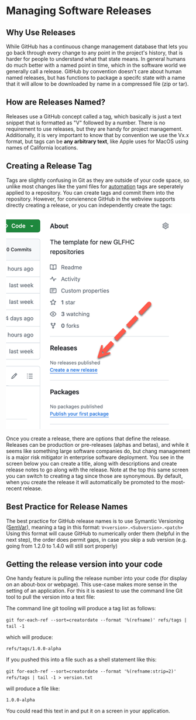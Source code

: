 # Managing Software Releases

## Why Use Releases

While GitHub has a continuous change management database that lets you go back through every change to any point in the
project's history, that is harder for people to understand what that state means.
In general humans do much better with a named point in time, which in the software world we generally call a release.
GitHub by convention
doesn't care about human named releases, but has functions to package a specifc state with a name that it will allow to
be downloaded by name in a compressed file (zip or tar).

## How are Releases Named?

Releases use a GitHub concept called a tag, which basically is just a text snippet that is formatted as "V" followed by
a number. There is no requirement to use releases, but they are handy for project management. Additionally, it is very
important to know that by convention we use the Vx.x format, but tags can be **any arbitrary text**, like Apple uses for
MacOS using names of California locations.

## Creating a Release Tag

Tags are slightly confusing in Git as they are outside of your code space, so unlike most changes like the yaml files
for [automation](automation.md) tags are seperately applied to a repository.
You can create tags and commit them into the repository. However, for convienence GitHub in the webview supports
directly
creating a release, or you can independently create the tags:

![Create Release](images/create_release.png "Create A Release")

Once you create a release, there are options that define the release. Releases can be production or pre-releases (alphas
and betas), and while it seems like something large software companies do, but chang management is a major risk
mitigator in enterprise software deployment. You see in the screen below you can create a title, along with descriptions
and create release notes to go along with the release. Note at the top this same screen you can switch to creating a tag
since those are synonymous. By default, when you create the release it will automatically be promoted to the most-recent
release.

## Best Practice for Release Names

The best practice for GitHub release names is to use Symantic Versioning ([SemVar](https://semver.org)), meaning a tag
in this format:
`V<version>.<Subversion>.<patch>` Using this format will cause GitHub to numerically order them (helpful in the next
step), the order does
permit gaps, in case you skip a sub version (e.g. going from 1.2.0 to 1.4.0 will still sort properly)

## Getting the release version into your code

One handy feature is pulling the release number into your code (for display on an about-box or webpage). This use-case
makes more sense in the setting of an application. For this it is easiest to use the command line Git tool to pull the
version into a text file:

The command line git tooling will produce a tag list as follows:

`git for-each-ref --sort=creatordate --format '%(refname)' refs/tags | tail -1`

which will produce:
```text
refs/tags/1.0.0-alpha
```
If you pushed this into a file such as a shell statement like this:

`git for-each-ref --sort=creatordate --format '%(refname:strip=2)' refs/tags | tail -1 > version.txt`

will produce a file like:
```text
1.0.0-alpha
```

You could read this text in and put it on a screen in your application.
